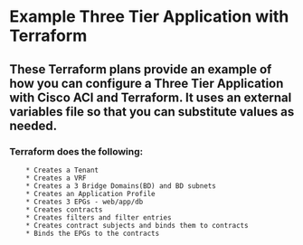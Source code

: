# <h1>Example Three Tier Application with Terraform</h1>

## <h2> These Terraform plans provide an example of how you can configure a Three Tier Application with Cisco ACI and Terraform. It uses an external variables file so that you can substitute values as needed. </h2>

### <h3> Terraform does the following: </h3>
        * Creates a Tenant
        * Creates a VRF
        * Creates a 3 Bridge Domains(BD) and BD subnets
        * Creates an Application Profile
        * Creates 3 EPGs - web/app/db 
        * Creates contracts
        * Creates filters and filter entries
        * Creates contract subjects and binds them to contracts
        * Binds the EPGs to the contracts
